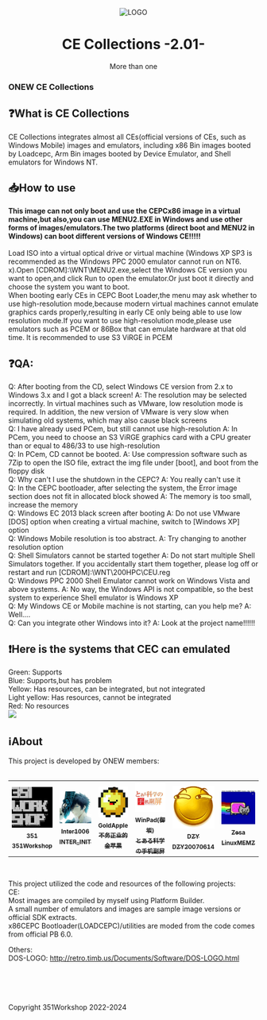 <div align="center">
  
  <img alt="LOGO" src="https://raw.githubusercontent.com/WindowsNT351/CE-Collections-2.0/main/WNT/menu2.exe/res/about.bmp" /><br />
  # CE Collections -2.01-
  More than one<br />

</div>

### ONEW CE Collections
## ❓What is CE Collections<br />
CE Collections integrates almost all CEs(official versions of CEs, such as Windows Mobile) images and emulators, including x86 Bin images booted by Loadcepc, Arm Bin images booted by Device Emulator, and Shell emulators for Windows NT.<br />

## 📥How to use
**This image can not only boot and use the CEPCx86 image in a virtual machine,but also,you can use MENU2.EXE in Windows and use other forms of images/emulators.The two platforms (direct boot and MENU2 in Windows) can boot different versions of Windows CE!!!!!** <br /><br />
Load ISO into a virtual optical drive or virtual machine (Windows XP SP3 is recommended as the Windows PPC 2000 emulator cannot run on NT6. x).Open [CDROM]:\WNT\MENU2.exe,select the Windows CE version you want to open,and click Run to open the emulator.Or just boot it directly and choose the system you want to boot.<br />
When booting early CEs in CEPC Boot Loader,the menu may ask whether to use high-resolution mode,because modern virtual machines cannot emulate graphics cards properly,resulting in early CE only being able to use low resolution mode.If you want to use high-resolution mode,please use emulators such as PCEM or 86Box that can emulate hardware at that old time. It is recommended to use S3 ViRGE in PCEM<br />

## ❓QA:
Q: After booting from the CD, select Windows CE version from 2.x to Windows 3.x and I got a black screen!   A: The resolution may be selected incorrectly. In virtual machines such as VMware, low resolution mode is required. In addition, the new version of VMware is very slow when simulating old systems, which may also cause black screens<br />
Q: I have already used PCem, but still cannot use high-resolution A: In PCem, you need to choose an S3 ViRGE graphics card with a CPU greater than or equal to 486/33 to use high-resolution<br />
Q: In PCem, CD cannot be booted. A: Use compression software such as 7Zip to open the ISO file, extract the img file under [boot], and boot from the floppy disk<br />
Q: Why can't I use the shutdown in the CEPC? A: You really can't use it<br />
Q: In the CEPC bootloader, after selecting the system, the Error image section does not fit in allocated block showed A: The memory is too small, increase the memory<br />
Q: Windows EC 2013 black screen after booting A: Do not use VMware [DOS] option when creating a virtual machine, switch to [Windows XP] option<br />
Q: Windows Mobile resolution is too abstract. A: Try changing to another resolution option<br />
Q: Shell Simulators cannot be started together A: Do not start multiple Shell Simulators together. If you accidentally start them together, please log off or restart and run [CDROM]:\WNT\200HPC\CEU.reg<br />
Q: Windows PPC 2000 Shell Emulator cannot work on Windows Vista and above systems. A: No way, the Windows API is not compatible, so the best system to experience Shell emulator is Windows XP<br />
Q: My Windows CE or Mobile machine is not starting, can you help me? A: Well....<br />
Q: Can you integrate other Windows into it? A: Look at the project name!!!!!!<br />


## ❗Here is the systems that CEC can emulated
Green: Supports<br />
Blue: Supports,but has problem<br />
Yellow: Has resources, can be integrated, but not integrated<br />
Light yellow: Has resources, cannot be integrated<br />
Red: No resources<br />
<img src="https://raw.githubusercontent.com/WindowsNT351/CE-Collections-2.0/main/cetl.png"/>

## ℹAbout
This project is developed by ONEW members:<br /><br />

<table>
  <tr>
    <td align="center"><a href="https://space.bilibili.com/484165196"><img src="https://github.com/Inter1006/Extensions/blob/main/1720663857759dcbe7c89c6455282b29bc8695211ad7924a0.jpg" width="150px;" alt=""/><br /><sub><b>351<br />351Workshop</b></sub></a><br /></td>
    <td align="center"><a href="https://space.bilibili.com/1756824708"><img src="https://github.com/Inter1006/PenPointOS_Vbox/blob/Readme_Files/b_fa517952f054ca8c99a234cc1b50b50b.jpg" width="150px;" alt=""/><br /><sub><b>Inter1006<br />INTER_INIT</b></sub></a><br /></td>
    <td align="center"><a href="https://space.bilibili.com/410046866"><img src="https://github.com/Inter1006/Extensions/blob/main/1720663903084330ee6855a3795b453f2ab6ded4863c9b08a.jpg" width="150px;" alt=""/><br /><sub><b>GoldApple<br />不务正业的金苹果</b></sub></a><br /></td>
    <td align="center"><a href="https://space.bilibili.com/648710692"><img src="https://github.com/Inter1006/Extensions/blob/main/1720663907859cac6209da2520c4e1c83c6a99fb65ae1bcb4.jpg" width="150px;" alt=""/><br /><sub><b>WinPad(御坂)<br />とある科学の手机副屏</b></sub></a><br /></td>
    <td align="center"><a href="https://space.bilibili.com/2057331843"><img src="https://github.com/Inter1006/Extensions/blob/main/17206639278647b179c13f807cbc2bf27b899725d34fc5c79.jpg" width="150px;" alt=""/><br /><sub><b>DZY<br />DZY20070614</b></sub></a><br /></td>
    <td align="center"><a href="https://space.bilibili.com/437201853"><img src="https://github.com/Inter1006/Extensions/blob/main/1720663947047a3c221d7c72c685e35b27b3fe6d41b6f8f93.jpg" width="150px;" alt=""/><br /><sub><b>Zesa<br />LinuxMEMZ</b></sub></a><br /></td>
  </tr>
  
</table>
<br />

This project utilized the code and resources of the following projects:<br />
CE:<br />
Most images are compiled by myself using Platform Builder.<br />
A small number of emulators and images are sample image versions or official SDK extracts.<br />
x86CEPC Bootloader(LOADCEPC)/utilities are moded from the code comes from official PB 6.0.<br />

Others:<br />
DOS-LOGO: http://retro.timb.us/Documents/Software/DOS-LOGO.html<br />

<br /><br /><br /><br />
Copyright 351Workshop 2022-2024

